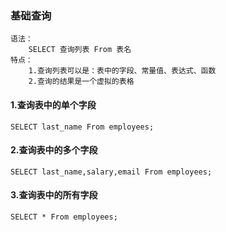 ### 基础查询

    语法：
        SELECT 查询列表 From 表名
    特点：
        1.查询列表可以是：表中的字段、常量值、表达式、函数
        2.查询的结果是一个虚拟的表格

#### 1.查询表中的单个字段

    SELECT last_name From employees;

#### 2.查询表中的多个字段

    SELECT last_name,salary,email From employees;

#### 3.查询表中的所有字段

    SELECT * From employees;
